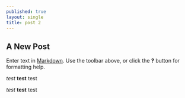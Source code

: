 ```yaml
---
published: true
layout: single
title: post 2
---
```

## A New Post

Enter text in [Markdown](http://daringfireball.net/projects/markdown/). Use the toolbar above, or click the **?** button for formatting help.

*test* **test** test 

_test_ **test** test
